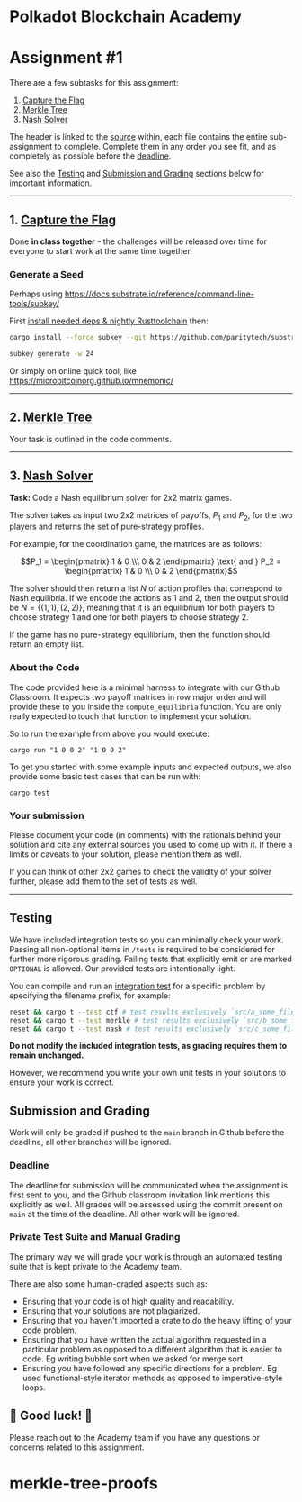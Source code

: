 # Polkadot Blockchain Academy

# Assignment #1

There are a few subtasks for this assignment:
1. [Capture the Flag](#capture-the-flag)
1. [Merkle Tree](#merkle-tree)
1. [Nash Solver](#nash-solver)

The header is linked to the [source](./src/) within, each file contains the entire sub-assignment to complete.
Complete them in any order you see fit, and as completely as possible before the [deadline](#deadline).

See also the [Testing](#testing) and [Submission and Grading](#submission-and-grading) sections below for important information.

---

## 1. [Capture the Flag](./src/ctf.rs)

Done **in class together** - the challenges will be released over time for everyone to start work at the same time together.

### Generate a Seed

Perhaps using https://docs.substrate.io/reference/command-line-tools/subkey/

First [install needed deps & nightly Rusttoolchain](https://docs.substrate.io/install/) then:

```sh
cargo install --force subkey --git https://github.com/paritytech/substrate --version 2.0.2 --locked

subkey generate -w 24
```

Or simply on online quick tool, like https://microbitcoinorg.github.io/mnemonic/

---

## 2. [Merkle Tree](./src/merkle.rs)

Your task is outlined in the code comments. 

---

## 3. [Nash Solver](./src/nash.rs)

**Task:** Code a Nash equilibrium solver for 2x2 matrix games.

The solver takes as input two 2x2 matrices of payoffs, $P_1$ and $P_2$, for the two players and returns the set of pure-strategy profiles.

For example, for the coordination game, the matrices are as follows:

$$P_1 = \begin{pmatrix} 1 & 0 \\\ 0 & 2 \end{pmatrix} \text{ and } P_2 = \begin{pmatrix} 1 & 0 \\\ 0 & 2 \end{pmatrix}$$

The solver should then return a list $N$ of action profiles that correspond to Nash equilibria.
If we encode the actions as $1$ and $2$, then the output should be $N = \{(1,1),(2,2)\}$, meaning that it is an equilibrium for both players to choose strategy $1$ and one for both players to choose strategy $2$.

If the game has no pure-strategy equilibrium, then the function should return an empty list.

### About the Code

The code provided here is a minimal harness to integrate with our Github Classroom.
It expects two payoff matrices in row major order and will provide these to you inside the `compute_equilibria` function.
You are only really expected to touch that function to implement your solution.

So to run the example from above you would execute:
```
cargo run "1 0 0 2" "1 0 0 2"
```

To get you started with some example inputs and expected outputs, we also provide some basic test cases that can be run with:

```
cargo test
```

### Your submission

Please document your code (in comments) with the rationals behind your solution and cite any external sources you used to come up with it.
If there a limits or caveats to your solution, please mention them as well.

If you can think of other 2x2 games to check the validity of your solver further, please add them to the set of tests as well.

---

## Testing

We have included integration tests so you can minimally check your work.
Passing all non-optional items in `/tests` is required to be considered for further more rigorous grading.
Failing tests that explicitly emit or are marked `OPTIONAL` is allowed.
Our provided tests are intentionally light.

You can compile and run an [integration test](https://doc.rust-lang.org/book/ch11-03-test-organization.html#integration-tests) for a specific problem by specifying the filename prefix, for example:

```sh
reset && cargo t --test ctf # test results exclusively `src/a_some_file.rs`
reset && cargo t --test merkle # test results exclusively `src/b_some_file.rs`
reset && cargo t --test nash # test results exclusively `src/c_some_file.rs`
```

**Do not modify the included integration tests, as grading requires them to remain unchanged.**

However, we recommend you write your own unit tests in your solutions to ensure your work is correct.

## Submission and Grading

Work will only be graded if pushed to the `main` branch in Github before the deadline, all other branches will be ignored.

### Deadline

The deadline for submission will be communicated when the assignment is first sent to you, and the Github classroom invitation link mentions this explicitly as well.
All grades will be assessed using the commit present on `main` at the time of the deadline.
All other work will be ignored.

### Private Test Suite and Manual Grading

The primary way we will grade your work is through an automated testing suite that is kept private to the Academy team.

There are also some human-graded aspects such as:

- Ensuring that your code is of high quality and readability.
- Ensuring that your solutions are not plagiarized.
- Ensuring that you haven't imported a crate to do the heavy lifting of your code problem.
- Ensuring that you have written the actual algorithm requested in a particular problem as opposed to a different algorithm that is easier to code.
  Eg writing bubble sort when we asked for merge sort.
- Ensuring you have followed any specific directions for a problem.
  Eg used functional-style iterator methods as opposed to imperative-style loops.

## 🚀 Good luck! 🚀

Please reach out to the Academy team if you have any questions or concerns related to this assignment.
# merkle-tree-proofs
